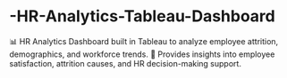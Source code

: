# -HR-Analytics-Tableau-Dashboard
📊 HR Analytics Dashboard built in Tableau to analyze employee attrition, demographics, and workforce trends. 🚀 Provides insights into employee satisfaction, attrition causes, and HR decision-making support.
